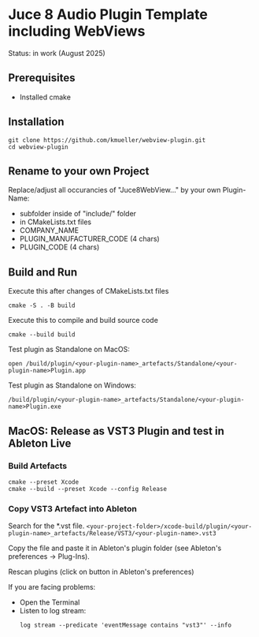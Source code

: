 # Juce 8 Audio Plugin Template including WebViews

Status: in work (August 2025)

## Prerequisites

- Installed cmake

## Installation

```
git clone https://github.com/kmueller/webview-plugin.git
cd webview-plugin
```

## Rename to your own Project

Replace/adjust all occurancies of "Juce8WebView..." by your own Plugin-Name:

- subfolder inside of "include/" folder
- in CMakeLists.txt files
- COMPANY_NAME
- PLUGIN_MANUFACTURER_CODE (4 chars)
- PLUGIN_CODE (4 chars)

## Build and Run

Execute this after changes of CMakeLists.txt files

```
cmake -S . -B build
```

Execute this to compile and build source code

```
cmake --build build
```

Test plugin as Standalone on MacOS:

```
open /build/plugin/<your-plugin-name>_artefacts/Standalone/<your-plugin-name>Plugin.app
```

Test plugin as Standalone on Windows:

```
/build/plugin/<your-plugin-name>_artefacts/Standalone/<your-plugin-name>Plugin.exe
```

## MacOS: Release as VST3 Plugin and test in Ableton Live

### Build Artefacts

```
cmake --preset Xcode
cmake --build --preset Xcode --config Release
```

### Copy VST3 Artefact into Ableton

Search for the \*.vst file.
`<your-project-folder>/xcode-build/plugin/<your-plugin-name>_artefacts/Release/VST3/<your-plugin-name>.vst3`

Copy the file and paste it in Ableton's plugin folder (see Ableton's preferences -> Plug-Ins).

Rescan plugins (click on button in Ableton's preferences)

If you are facing problems:

- Open the Terminal
- Listen to log stream:
  ```
  log stream --predicate 'eventMessage contains "vst3"' --info
  ```
